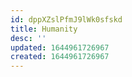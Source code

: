 ```yaml
---
id: dppXZslPfmJ9lWk0sfskd
title: Humanity
desc: ''
updated: 1644961726967
created: 1644961726967
---
```


